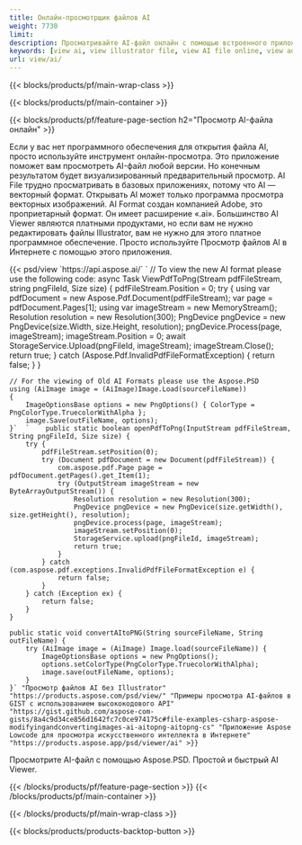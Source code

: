 ```yaml
---
title: Онлайн-просмотрщик файлов AI
weight: 7730
limit: 
description: Просматривайте AI-файл онлайн с помощью встроенного приложения Aspose
keywords: [view ai, view illustrator file, view AI file online, view adobe illustrator, ai file preview, ai format view]
url: view/ai/
---
```


{{< blocks/products/pf/main-wrap-class >}}


{{< blocks/products/pf/main-container >}}

{{< blocks/products/pf/feature-page-section h2="Просмотр AI-файла онлайн" >}}
<p>Если у вас нет программного обеспечения для открытия файла AI, просто используйте инструмент онлайн-просмотра. Это приложение поможет вам просмотреть AI-файл любой версии. Но конечным результатом будет визуализированный предварительный просмотр. AI File трудно просматривать в базовых приложениях, потому что AI — векторный формат. Открывать AI может только программа просмотра векторных изображений. AI Format создан компанией Adobe, это проприетарный формат. Он имеет расширение «.ai». Большинство AI Viewer являются платными продуктами, но если вам не нужно редактировать файлы Illustrator, вам не нужно для этого платное программное обеспечение. Просто используйте Просмотр файлов AI в Интернете с помощью этого приложения.</p>
{{< psd/view `https://api.aspose.ai/` 
`	// To view the new AI format please use the following code:
	async Task<bool> ViewPdfToPng(Stream pdfFileStream, string pngFileId, Size size)
	{
		pdfFileStream.Position = 0;
		try
		{
			using var pdfDocument = new Aspose.Pdf.Document(pdfFileStream);
			var page = pdfDocument.Pages[1];
			using var imageStream = new MemoryStream();
			Resolution resolution = new Resolution(300);
			PngDevice pngDevice = new PngDevice(size.Width, size.Height, resolution);
			pngDevice.Process(page, imageStream);
			imageStream.Position = 0;
			await StorageService.Upload(pngFileId, imageStream);
			imageStream.Close();
			return true;
		}
		catch (Aspose.Pdf.InvalidPdfFileFormatException)
		{
			return false;
		}
	}
	
	// For the viewing of Old AI Formats please use the Aspose.PSD
	using (AiImage image = (AiImage)Image.Load(sourceFileName))
	{
		ImageOptionsBase options = new PngOptions() { ColorType = PngColorType.TruecolorWithAlpha };
		image.Save(outFileName, options);
	}`  `    public static boolean openPdfToPng(InputStream pdfFileStream, String pngFileId, Size size) {
        try {
            pdfFileStream.setPosition(0);
            try (Document pdfDocument = new Document(pdfFileStream)) {
                com.aspose.pdf.Page page = pdfDocument.getPages().get_Item(1);
                try (OutputStream imageStream = new ByteArrayOutputStream()) {
                    Resolution resolution = new Resolution(300);
                    PngDevice pngDevice = new PngDevice(size.getWidth(), size.getHeight(), resolution);
                    pngDevice.process(page, imageStream);
                    imageStream.setPosition(0);
                    StorageService.upload(pngFileId, imageStream);
                    return true;
                }
            } catch (com.aspose.pdf.exceptions.InvalidPdfFileFormatException e) {
                return false;
            }
        } catch (Exception ex) {
            return false;
        }
    }

    public static void convertAItoPNG(String sourceFileName, String outFileName) {
        try (AiImage image = (AiImage) Image.load(sourceFileName)) {
            ImageOptionsBase options = new PngOptions();
            options.setColorType(PngColorType.TruecolorWithAlpha);
            image.save(outFileName, options);
        }
    }` "Просмотр файлов AI без Illustrator" "https://products.aspose.com/psd/view/" "Примеры просмотра AI-файлов в GIST с использованием высококодового API" "https://gist.github.com/aspose-com-gists/8a4c9d34ce856d1642fc7c0ce974175c#file-examples-csharp-aspose-modifyingandconvertingimages-ai-aitopng-aitopng-cs" "Приложение Aspose Lowcode для просмотра искусственного интеллекта в Интернете" "https://products.aspose.app/psd/viewer/ai" >}}
<p>Просмотрите AI-файл с помощью Aspose.PSD. Простой и быстрый AI Viewer.</p>
{{< /blocks/products/pf/feature-page-section >}}
{{< /blocks/products/pf/main-container >}}


{{< /blocks/products/pf/main-wrap-class >}}

{{< blocks/products/products-backtop-button >}}


